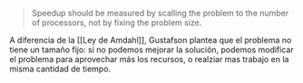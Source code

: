 > Speedup should be measured by scalling the problem to the number of processors, not by fixing the problem size.

A diferencia de la [[Ley de Amdahl]], Gustafson plantea que el problema no tiene un tamaño fijo: si no podemos mejorar la solución, podemos modificar el problema para aprovechar más los recursos, o realziar mas trabajo en la misma cantidad de tiempo.
